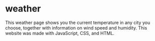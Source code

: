 # weather
This weather page shows you the current temperature in any city you choose, together with information on wind speed and humidity. This website was made with JavaScript, CSS, and HTML.
